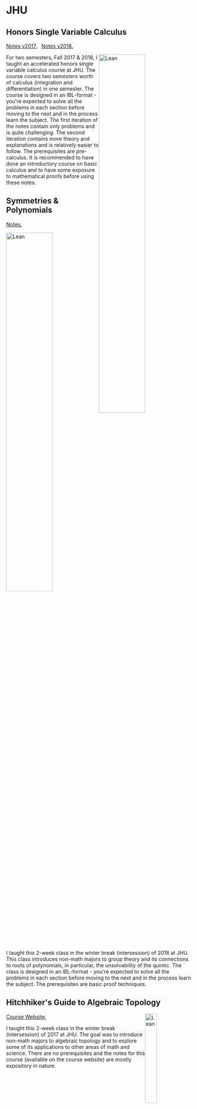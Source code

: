 # JHU

<!-- While I was a grad student at JHU I got a chance to design and teach a couple of intersession courses and a semester long honors single variable course for two semesters. -->

## Honors Single Variable Calculus

[Notes v2017.](https://github.com/apurvnakade/jhu2017-18-honors-single-variable-calculus/blob/main/2017/output/ClassNotes.pdf) &nbsp; [Notes v2018.](https://github.com/apurvnakade/jhu2017-18-honors-single-variable-calculus/blob/main/2018/output/ClassNotes.pdf)

<img src="https://upload.wikimedia.org/wikipedia/commons/6/60/WeierstrassFunction.svg"
     alt="Lean"
     style="float:right"
     width="50%"/>

For two semesters, Fall 2017 \& 2018, I taught an accelerated honors single variable calculus course at JHU.
The course covers two semesters worth of calculus (integration and differentiation) in one semester.
The course is designed in an IBL-format - you're expected to solve all the problems in each section before moving to the next and in the process learn the subject.
The first iteration of the notes contain only problems and is quite challenging.
The second iteration contains more theory and explanations and is relatively easier to follow.
The prerequisites are pre-calculus.
It is recommended to have done an introductory course on basic calculus and to have some exposure to mathematical proofs before using these notes.

## Symmetries \& Polynomials

[Notes.](https://github.com/apurvnakade/jhu2018-symmetries-and-polynomials/blob/main/output/index.pdf)

<img src="https://wikimedia.org/api/rest_v1/media/math/render/svg/56ea527f89e3bdb66eca0e1c1a5bb4a5512358df"
     alt="Lean"
     style="float:right"
     width="50%"/>

I taught this 2-week class in the winter break (intersession) of 2018 at JHU.
This class introduces non-math majors to group theory and its connections to roots of polynomials, in particular, the unsolvability of the quintic.
The class is designed in an IBL-format - you're expected to solve all the problems in each section before moving to the next and in the process learn the subject.
The prerequisites are basic proof techniques.

## Hitchhiker's Guide to Algebraic Topology

<img src="https://upload.wikimedia.org/wikipedia/commons/9/98/Thistlethwaite_unknot.svg"
     alt="Lean"
     style="float:right"
     width="25%"/>

[Course Website.](https://apurvanakade.github.io/courses/2017_h2g2_alg_top/index.html)

I taught this 2-week class in the winter break (intersession) of 2017 at JHU.
The goal was to introduce non-math majors to algebraic topology and to explore some of its applications to other areas of math and science.
There are no prerequisites and the notes for this course (available on the course website) are mostly expository in nature.
